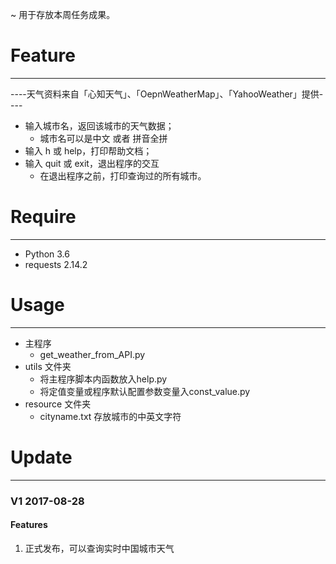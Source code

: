 ~ 用于存放本周任务成果。
# Feature
---
----天气资料来自「心知天气」、「OepnWeatherMap」、「YahooWeather」提供----

* 输入城市名，返回该城市的天气数据；
    - 城市名可以是中文 或者 拼音全拼
* 输入 h 或 help，打印帮助文档；
* 输入 quit 或 exit，退出程序的交互
    - 在退出程序之前，打印查询过的所有城市。


# Require
---
* Python 3.6
* requests 2.14.2


# Usage
---
* 主程序
    - get_weather_from_API.py
* utils 文件夹
    - 将主程序脚本内函数放入help.py
    - 将定值变量或程序默认配置参数变量入const_value.py
* resource 文件夹
    - cityname.txt 存放城市的中英文字符

# Update
---
### V1 2017-08-28
#### Features
1. 正式发布，可以查询实时中国城市天气
